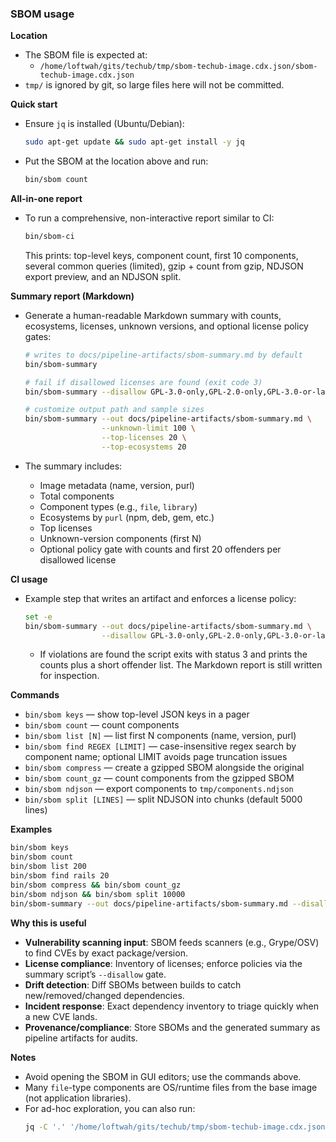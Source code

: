 ### SBOM usage

**Location**

- The SBOM file is expected at:
  - `/home/loftwah/gits/techub/tmp/sbom-techub-image.cdx.json/sbom-techub-image.cdx.json`
- `tmp/` is ignored by git, so large files here will not be committed.

**Quick start**

- Ensure `jq` is installed (Ubuntu/Debian):
  ```bash
  sudo apt-get update && sudo apt-get install -y jq
  ```
- Put the SBOM at the location above and run:
  ```bash
  bin/sbom count
  ```

**All-in-one report**

- To run a comprehensive, non-interactive report similar to CI:
  ```bash
  bin/sbom-ci
  ```
  This prints: top-level keys, component count, first 10 components, several common queries
  (limited), gzip + count from gzip, NDJSON export preview, and an NDJSON split.

**Summary report (Markdown)**

- Generate a human-readable Markdown summary with counts, ecosystems, licenses, unknown versions,
  and optional license policy gates:

  ```bash
  # writes to docs/pipeline-artifacts/sbom-summary.md by default
  bin/sbom-summary

  # fail if disallowed licenses are found (exit code 3)
  bin/sbom-summary --disallow GPL-3.0-only,GPL-2.0-only,GPL-3.0-or-later,GPL-2.0-or-later

  # customize output path and sample sizes
  bin/sbom-summary --out docs/pipeline-artifacts/sbom-summary.md \
                   --unknown-limit 100 \
                   --top-licenses 20 \
                   --top-ecosystems 20
  ```

- The summary includes:
  - Image metadata (name, version, purl)
  - Total components
  - Component types (e.g., `file`, `library`)
  - Ecosystems by `purl` (npm, deb, gem, etc.)
  - Top licenses
  - Unknown-version components (first N)
  - Optional policy gate with counts and first 20 offenders per disallowed license

**CI usage**

- Example step that writes an artifact and enforces a license policy:
  ```bash
  set -e
  bin/sbom-summary --out docs/pipeline-artifacts/sbom-summary.md \
                   --disallow GPL-3.0-only,GPL-2.0-only,GPL-3.0-or-later,GPL-2.0-or-later
  ```

  - If violations are found the script exits with status 3 and prints the counts plus a short
    offender list. The Markdown report is still written for inspection.

**Commands**

- `bin/sbom keys` — show top-level JSON keys in a pager
- `bin/sbom count` — count components
- `bin/sbom list [N]` — list first N components (name, version, purl)
- `bin/sbom find REGEX [LIMIT]` — case-insensitive regex search by component name; optional LIMIT
  avoids page truncation issues
- `bin/sbom compress` — create a gzipped SBOM alongside the original
- `bin/sbom count_gz` — count components from the gzipped SBOM
- `bin/sbom ndjson` — export components to `tmp/components.ndjson`
- `bin/sbom split [LINES]` — split NDJSON into chunks (default 5000 lines)

**Examples**

```bash
bin/sbom keys
bin/sbom count
bin/sbom list 200
bin/sbom find rails 20
bin/sbom compress && bin/sbom count_gz
bin/sbom ndjson && bin/sbom split 10000
bin/sbom-summary --out docs/pipeline-artifacts/sbom-summary.md --disallow GPL-3.0-only,GPL-2.0-only
```

**Why this is useful**

- **Vulnerability scanning input**: SBOM feeds scanners (e.g., Grype/OSV) to find CVEs by exact
  package/version.
- **License compliance**: Inventory of licenses; enforce policies via the summary script’s
  `--disallow` gate.
- **Drift detection**: Diff SBOMs between builds to catch new/removed/changed dependencies.
- **Incident response**: Exact dependency inventory to triage quickly when a new CVE lands.
- **Provenance/compliance**: Store SBOMs and the generated summary as pipeline artifacts for audits.

**Notes**

- Avoid opening the SBOM in GUI editors; use the commands above.
- Many `file`-type components are OS/runtime files from the base image (not application libraries).
- For ad-hoc exploration, you can also run:
  ```bash
  jq -C '.' '/home/loftwah/gits/techub/tmp/sbom-techub-image.cdx.json/sbom-techub-image.cdx.json' | less -R
  ```
